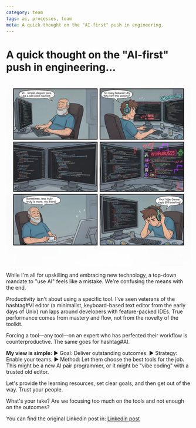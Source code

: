 ```yaml
---
category: team
tags: ai, processes, team
meta: A quick thought on the "AI-first" push in engineering.
---
```


# A quick thought on the "AI-first" push in engineering...

![VI vs Vibe Coding](/assets/vi_vs_vibecoding.png.jpeg)

While I'm all for upskilling and embracing new technology, a top-down mandate to "use AI" feels like a mistake. We're confusing the means with the end.

Productivity isn't about using a specific tool. I've seen veterans of the hashtag#VI editor (a minimalist, keyboard-based text editor from the early days of Unix) run laps around developers with feature-packed IDEs. True performance comes from mastery and flow, not from the novelty of the toolkit.

Forcing a tool—any tool—on an expert who has perfected their workflow is counterproductive. The same goes for hashtag#AI.

**My view is simple:**
▶️ Goal: Deliver outstanding outcomes.
▶️ Strategy: Enable your teams.
▶️ Method: Let them choose the best tools for the job. This might be a new AI pair programmer, or it might be "vibe coding" with a trusted old editor.

Let's provide the learning resources, set clear goals, and then get out of the way. Trust your people.

What's your take? Are we focusing too much on the tools and not enough on the outcomes?

You can find the original Linkedin post in: [Linkedin post](https://www.linkedin.com/posts/ovide_vi-ai-artificialintelligence-activity-7379423525247332352-QXG0?utm_source=share&utm_medium=member_desktop&rcm=ACoAAAC5fCsBhPDqo4dgPLSg6TGB3faC8T_D9FA)
